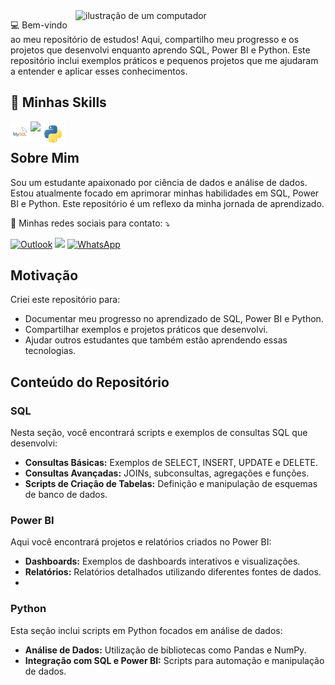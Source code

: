 <img src="https://raw.githubusercontent.com/MicaelliMedeiros/micaellimedeiros/master/image/computer-illustration.png" alt="ilustração de um computador" min-width="400px" max-width="400px" width="400px" align="right">

💻 Bem-vindo ao meu repositório de estudos! Aqui, compartilho meu progresso e os projetos que desenvolvi enquanto aprendo SQL, Power BI e Python. Este repositório inclui exemplos práticos e pequenos projetos que me ajudaram a entender e aplicar esses conhecimentos.

## 🚀 Minhas Skills
<img align="left" height="32" src="https://raw.githubusercontent.com/github/explore/80688e429a7d4ef2fca1e82350fe8e3517d3494d/topics/mysql/mysql.png"> 
<img align="left" height="32" src="https://github.com/microsoft/PowerBI-Icons/blob/main/PNG/Desktop.png"> 
<img align="left" height="Python" width="40px" src="https://raw.githubusercontent.com/github/explore/80688e429a7d4ef2fca1e82350fe8e3517d3494d/topics/python/python.png">
<br />


## Sobre Mim

Sou um estudante apaixonado por ciência de dados e análise de dados. Estou atualmente focado em aprimorar minhas habilidades em SQL, Power BI e Python. Este repositório é um reflexo da minha jornada de aprendizado.

<p align="left">
  📧 Minhas redes sociais para contato: ⤵
<p align="left">
  <a href="#" title="Outlook">
  <img src="https://img.shields.io/badge/-Outlook-white?style=for-flat-square&logo=microsoft-outlook&logoColor=007BFF&link=diegodiestro@outlook.com" alt="Outlook"/></a>
  <a href="#" title="LinkedIn">
  <img src="https://img.shields.io/badge/-Linkedin-0e76a8?style=flat-square&logo=Linkedin&logoColor=white&link=https://www.linkedin.com/in/diego-soares-0832aba1/ alt="LinkedIn"/></a>
  <a href="#" title="WhatsApp">
  <img src="https://img.shields.io/badge/-WhatsApp-25d366?style=flat-square&labelColor=25d366&logo=whatsapp&logoColor=white&link=API-DO-SEU-WHATSAPP" alt="WhatsApp"/></a>
  </p>

## Motivação

Criei este repositório para:

- Documentar meu progresso no aprendizado de SQL, Power BI e Python.
- Compartilhar exemplos e projetos práticos que desenvolvi.
- Ajudar outros estudantes que também estão aprendendo essas tecnologias.

## Conteúdo do Repositório

### SQL

Nesta seção, você encontrará scripts e exemplos de consultas SQL que desenvolvi:

- **Consultas Básicas:** Exemplos de SELECT, INSERT, UPDATE e DELETE.
- **Consultas Avançadas:** JOINs, subconsultas, agregações e funções.
- **Scripts de Criação de Tabelas:** Definição e manipulação de esquemas de banco de dados.

### Power BI

Aqui você encontrará projetos e relatórios criados no Power BI:

- **Dashboards:** Exemplos de dashboards interativos e visualizações.
- **Relatórios:** Relatórios detalhados utilizando diferentes fontes de dados.
- 
### Python

Esta seção inclui scripts em Python focados em análise de dados:

- **Análise de Dados:** Utilização de bibliotecas como Pandas e NumPy.
- **Integração com SQL e Power BI:** Scripts para automação e manipulação de dados.
